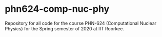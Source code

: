 # phn624-comp-nuc-phy
Repository for all code for the course PHN-624 (Computational Nuclear Physics) for the Spring semester of 2020 at IIT Roorkee.
